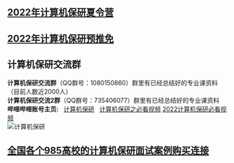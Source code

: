 ## [2022年计算机保研夏令营](https://github.com/jisuanjibaoyan2022/jsjby_2022/blob/main/计算机保研夏令营通知.md) 

## [2022年计算机保研预推免](https://github.com/jisuanjibaoyan2022/jsjby_2022/blob/main/计算机保研预推免通知.md) 



## 计算机保研交流群

**计算机保研交流群**（QQ群号：1080150860）群里有已经总结好的专业课资料（目前人数近2000人）<br />
**计算机保研交流2群**（QQ群号：735406077）群里有已经总结好的专业课资料<br />
**哔哩哔哩账号主页:** &nbsp; [计算机保研](https://space.bilibili.com/258646084) &nbsp; [计算机保研之必看视频](https://www.bilibili.com/video/BV1er4y1t756?share_source=copy_web) [2022计算机保研必看视频](https://www.bilibili.com/video/BV1er4y1t756?share_source=copy_web)<br />
![计算机保研](https://github.com/jisuanjibaoyan2022/jsjby_2022/blob/main/bilibili.png)
## [全国各个985高校的计算机保研面试案例购买连接](https://mianbaoduo.com/o/jsjby/work) 

